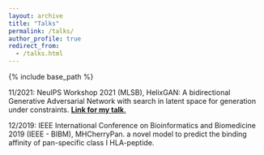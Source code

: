 ```yaml
---
layout: archive
title: "Talks"
permalink: /talks/
author_profile: true
redirect_from:
  - /talks.html
---
```



{% include base_path %}

11/2021: NeuIPS Workshop 2021 (MLSB), HelixGAN: A bidirectional Generative Adversarial Network with search in latent space for generation under constraints.    <u><a href="[https://recorder-v3.slideslive.com/?share=54078&s=518da677-492e-4627-96ce-c0190976326c](https://slideslive.com/38971343/helixgan-a-generative-adversarial-network-with-search-in-latent-space-for-generation-under-constraints?ref=recommended)"><b>Link for my talk</b></a>.</u> 

12/2019: IEEE International Conference on Bioinformatics and Biomedicine 2019 (IEEE - BIBM), MHCherryPan. a novel model to predict the binding affinity of pan-specific class I HLA-peptide.


